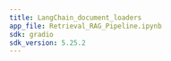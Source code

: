 ```yaml
---
title: LangChain_document_loaders
app_file: Retrieval_RAG_Pipeline.ipynb
sdk: gradio
sdk_version: 5.25.2
---
```

